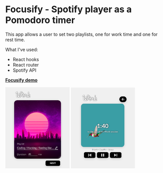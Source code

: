 # Focusify - Spotify player as a Pomodoro timer

This app allows a user to set two playlists, one for work time and one for rest time.

What I've used:
- React hooks
- React router
- Spotify API


**[Focusify demo](https://www.google.com)**

<img src="/assets/screen1.png" alt="drawing" width="40%"/>
<img src="/assets/screen2.png" alt="drawing" width="40%"/>
